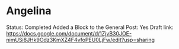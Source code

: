 # Angelina

Status: Completed
Added a Block to the General Post: Yes
Draft link:  https://docs.google.com/document/d/1ZjvB30JOE-nimUSi8JHk9Odz3KmXZ4F4vfoPEU0LjFw/edit?usp=sharing